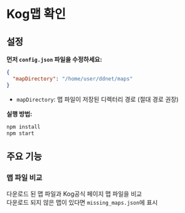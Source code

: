 # Kog맵 확인

## 설정

**먼저 `config.json` 파일을 수정하세요:**

```json
{
  "mapDirectory": "/home/user/ddnet/maps"
}
```

- `mapDirectory`: 맵 파일이 저장된 디렉터리 경로 (절대 경로 권장)

**실행 방법:**
```bash
npm install
npm start
```

## 주요 기능

### 맵 파일 비교
다운로드 된 맵 파일과 Kog공식 페이지 맵 파일을 비교  
다운로드 되지 않은 맵이 있다면 `missing_maps.json`에 표시
